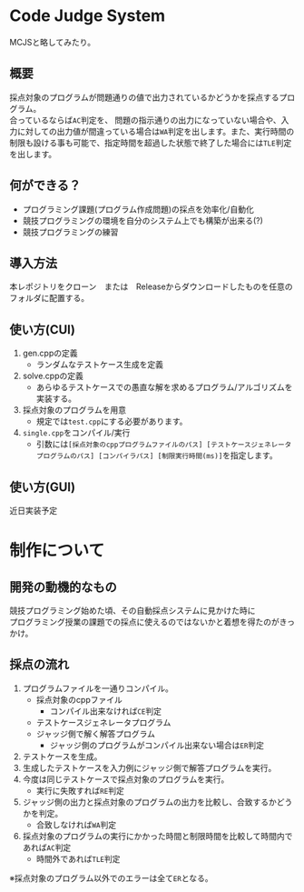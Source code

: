 # Code Judge System
MCJSと略してみたり。

## 概要
採点対象のプログラムが問題通りの値で出力されているかどうかを採点するプログラム。<br>
合っているならば`AC`判定を、
問題の指示通りの出力になっていない場合や、入力に対しての出力値が間違っている場合は`WA`判定を出します。また、実行時間の制限も設ける事も可能で、指定時間を超過した状態で終了した場合には`TLE`判定を出します。

## 何ができる？
- プログラミング課題(プログラム作成問題)の採点を効率化/自動化
- 競技プログラミングの環境を自分のシステム上でも構築が出来る(?)
- 競技プログラミングの練習

## 導入方法
本レポジトリをクローン　または　Releaseからダウンロードしたものを任意のフォルダに配置する。


## 使い方(CUI)
1. gen.cppの定義
    - ランダムなテストケース生成を定義
2. solve.cppの定義
    - あらゆるテストケースでの愚直な解を求めるプログラム/アルゴリズムを実装する。
3. 採点対象のプログラムを用意
    - 規定では`test.cpp`にする必要があります。
4. `single.cpp`をコンパイル/実行
    - 引数には`[採点対象のcppプログラムファイルのパス] [テストケースジェネレータプログラムのパス] [コンパイラパス] [制限実行時間(ms)]`を指定します。

## 使い方(GUI)
近日実装予定

# 制作について
## 開発の動機的なもの
競技プログラミング始めた頃、その自動採点システムに見かけた時に<br>
プログラミング授業の課題での採点に使えるのではないかと着想を得たのがきっかけ。

## 採点の流れ
1. プログラムファイルを一通りコンパイル。
    - 採点対象のcppファイル
        - コンパイル出来なければ`CE`判定
    - テストケースジェネレータプログラム
    - ジャッジ側で解く解答プログラム
        - ジャッジ側のプログラムがコンパイル出来ない場合は`ER`判定
2. テストケースを生成。
3. 生成したテストケースを入力例にジャッジ側で解答プログラムを実行。
4. 今度は同じテストケースで採点対象のプログラムを実行。
    - 実行に失敗すれば`RE`判定
5. ジャッジ側の出力と採点対象のプログラムの出力を比較し、合致するかどうかを判定。
    - 合致しなければ`WA`判定
6. 採点対象のプログラムの実行にかかった時間と制限時間を比較して時間内であれば`AC`判定
    - 時間外であれば`TLE`判定<br>

※採点対象のプログラム以外でのエラーは全て`ER`となる。 

##
